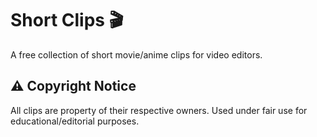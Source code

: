 # Short Clips 🎬

A free collection of short movie/anime clips for video editors.

## ⚠️ Copyright Notice
All clips are property of their respective owners. Used under fair use for educational/editorial purposes.
